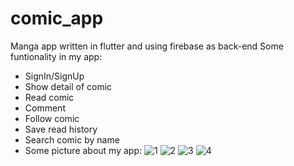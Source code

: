# comic_app
Manga app written in flutter and using firebase as back-end
Some funtionality in my app:
- SignIn/SignUp
- Show detail of comic
- Read comic
- Comment 
- Follow comic
- Save read history
- Search comic by name
- Some picture about my app:
![1](https://user-images.githubusercontent.com/90319470/156711195-417321e6-1991-44e3-ad97-54d6a4d697e2.png)
![2](https://user-images.githubusercontent.com/90319470/156711392-2f96dd02-ce70-403d-a23b-6fa9fb00816f.png)
![3](https://user-images.githubusercontent.com/90319470/156907886-831a742f-7436-47ce-afc5-2e4dd4fa9762.png)
![4](https://user-images.githubusercontent.com/90319470/156711569-2c64e9fa-ff82-418a-9d1e-ae469e79494b.png)


